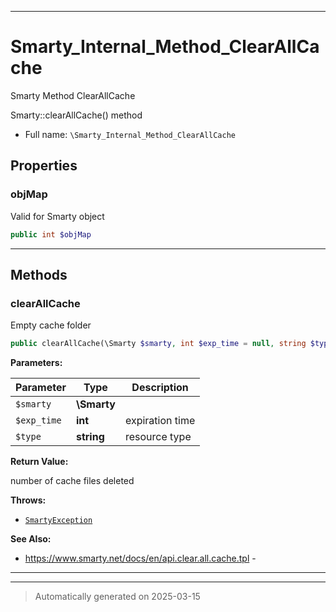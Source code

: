 ***

# Smarty_Internal_Method_ClearAllCache

Smarty Method ClearAllCache

Smarty::clearAllCache() method

* Full name: `\Smarty_Internal_Method_ClearAllCache`



## Properties


### objMap

Valid for Smarty object

```php
public int $objMap
```






***

## Methods


### clearAllCache

Empty cache folder

```php
public clearAllCache(\Smarty $smarty, int $exp_time = null, string $type = null): int
```








**Parameters:**

| Parameter | Type | Description |
|-----------|------|-------------|
| `$smarty` | **\Smarty** |  |
| `$exp_time` | **int** | expiration time |
| `$type` | **string** | resource type |


**Return Value:**

number of cache files deleted



**Throws:**

- [`SmartyException`](./SmartyException.md)



**See Also:**

* https://www.smarty.net/docs/en/api.clear.all.cache.tpl - 

***


***
> Automatically generated on 2025-03-15
